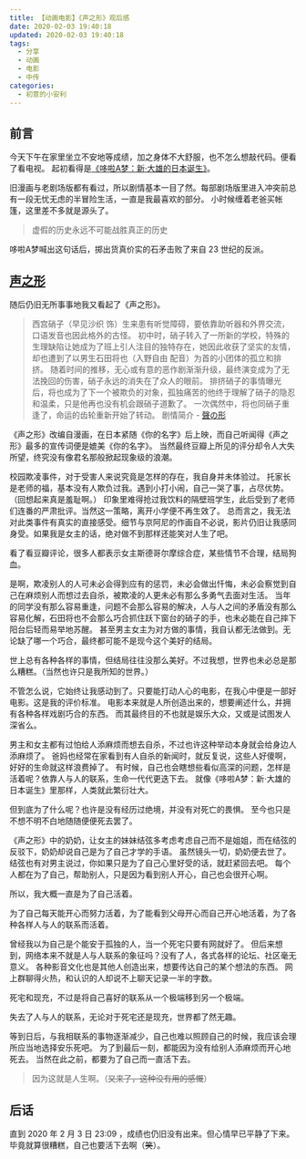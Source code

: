 ```yaml
---
title: 【动画电影】《声之形》观后感
date: 2020-02-03 19:40:18
updated: 2020-02-03 19:40:18
tags:
  - 分享
  - 动画
  - 电影
  - 中传
categories:
  - 初意的小安利
---
```


## 前言

今天下午在家里坐立不安地等成绩，加之身体不大舒服，也不怎么想敲代码。便看了看电视。
起初看得是[《哆啦A梦：新·大雄的日本诞生》](https://movie.douban.com/subject/26527993/)。

旧漫画与老剧场版都有看过，所以剧情基本一目了然。每部剧场版里进入冲突前总有一段无忧无虑的半冒险生活，一直是我最喜欢的部分。
小时候缠着老爸买帐篷，这里差不多就是源头了。

> 虚假的历史永远不可能战胜真正的历史

哆啦A梦喊出这句话后，掷出货真价实的石矛击败了来自 23 世纪的反派。

<!-- more -->

## [声之形](https://movie.douban.com/subject/26264454/)

随后仍旧无所事事地我又看起了《声之形》。

> 西宫硝子（早见沙织 饰）生来患有听觉障碍，要依靠助听器和外界交流，口语发音也因此格外的古怪。
> 初中时，硝子转入了一所新的学校，特殊的生理缺陷让她成为了班上引人注目的独特存在，她因此收获了坚实的友情，却也遭到了以男生石田将也（入野自由 配音）为首的小团体的孤立和排挤。
> 随着时间的推移，无心或有意的恶作剧渐渐升级，最终演变成为了无法挽回的伤害，硝子永远的消失在了众人的眼前。
> 排挤硝子的事情曝光后，将也成为了下一个被欺负的对象，孤独痛苦的他终于理解了硝子的隐忍和温柔，只是他再也没有机会跟硝子道歉了。
> 一次偶然中，将也同硝子重逢了，命运的齿轮重新开始了转动。
> 剧情简介 - [聲の形](https://movie.douban.com/subject/26264454/)

《声之形》改编自漫画，在日本紧随《你的名字》后上映，而自己听闻得《声之形》最多的宣传词便是媲美《你的名字》。
当然最终豆瓣上所见的评分却令人大失所望，终究没有像君名那般掀起现象级的浪潮。

校园欺凌事件，对于受害人来说究竟是怎样的存在，我自身并未体验过。
托家长是老师的福，基本没有人欺负过我。遇到小打小闹，自己一哭了事，占尽优势。（回想起来真是羞耻啊。）
印象里难得抢过我饮料的隔壁班学生，此后受到了老师们连番的严肃批评。当然这一策略，离开小学便不再生效了。
总而言之，我无法对此类事件有真实的直接感受。细节与京阿尼的作画自不必说，影片仍旧让我感同身受。如果我是女主的话，绝对做不到那样还能笑对人生了吧。

看了看豆瓣评论，很多人都表示女主斯德哥尔摩综合症，某些情节不合理，结局狗血。

是啊，欺凌别人的人可未必会得到应有的惩罚，未必会做出忏悔，未必会察觉到自己在麻烦别人而想过去自杀，被欺凌的人更未必有那么多勇气去面对生活。
当年的同学没有那么容易重逢，问题不会那么容易的解决，人与人之间的矛盾没有那么容易化解，石田将也不会那么巧合抓住跃下窗台的硝子的手，也未必能在自己摔下阳台后轻而易举地苏醒。
甚至男主女主为对方做的事情，我自认都无法做到。无论缺了哪一个巧合，最终都可能不是现今这个美好的结局。

世上总有各种各样的事情，但结局往往没那么美好。不过我想，世界也未必总是那么糟糕。（当然也许只是我所知的世界。）

不管怎么说，它始终让我感动到了。只要能打动人心的电影，在我心中便是一部好电影。这是我的评价标准。
电影本来就是人所创造出来的，想要阐述什么，并拥有各种各样戏剧巧合的东西。
而其最终目的不也就是娱乐大众，又或是试图发人深省么。

男主和女主都有过怕给人添麻烦而想去自杀，不过也许这种举动本身就会给身边人添麻烦了。
爸妈也经常在家看到有人自杀的新闻时，就反复说，这些人好傻啊，好好的生命就这样浪费掉了。
有时候，自己也会瞎想些看似高深的问题，怎样是活着呢？依靠人与人的联系，生命一代代更迭下去。
就像《哆啦A梦：新·大雄的日本诞生》里那样，人类就此繁衍壮大。

但到底为了什么呢？也许是没有经历过绝境，并没有对死亡的畏惧。
至今也只是不想不明不白地随随便便死去罢了。

《声之形》中的奶奶，让女主的妹妹结弦多考虑考虑自己而不是姐姐，而在结弦的反驳下，奶奶却说自己是为了自己才学的手语。
虽然镜头一切，奶奶便去世了。结弦也有对男主说过，你如果只是为了自己心里好受的话，就赶紧回去吧。
每个人都在为了自己，帮助别人，只是因为看到别人开心，自己也会很开心啊。

所以，我大概一直是为了自己活着。

为了自己每天能开心而努力活着，为了能看到父母开心而自己开心地活着，为了各种各样人与人的联系而活着。

曾经我以为自己是个能安于孤独的人，当一个死宅只要有网就好了。
但后来想到，网络本来不就是人与人联系的象征吗？没有了人，各式各样的论坛、社区毫无意义。
各种影音文化也是其他人创造出来，想要传达自己的某个想法的东西。
网上群聊得火热，和认识的人却说不上聊天记录一半的字数。

死宅和现充，不过是将自己喜好的联系从一个极端移到另一个极端。

失去了人与人的联系，无论对于死宅还是现充，世界都了然无趣。

等到日后，与我相联系的事物逐渐减少，自己也难以照顾自己的时候，我应该会理所应当地选择安乐死吧。
为了到最后一刻，都能因为没有给别人添麻烦而开心地死去。
当然在此之前，都要为了自己而一直活下去。

> 因为这就是人生啊。（~~又来了，这种没有用的感慨~~）

## 后话

直到 2020 年 2 月 3 日 23:09 ，成绩也仍旧没有出来。但心情早已平静了下来。
毕竟就算很糟糕，自己也要活下去啊（~~笑~~）。
